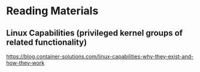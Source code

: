 # Reading Materials
## Linux Capabilities (privileged kernel groups of related functionality)
https://blog.container-solutions.com/linux-capabilities-why-they-exist-and-how-they-work
